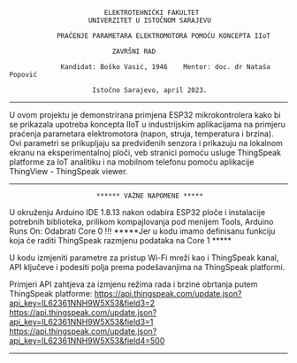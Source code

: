 				    		ЕLЕKТRОТЕHNIČKI FАKULТЕТ
					    UNIVЕRZIТЕТ U ISТОČNОM SАRАЈЕVU

				PRAĆENJE PARAMETARA ELEKTROMOTORA POMOĆU KONCEPTA IIoT
						
						      ZAVRŠNI RAD

			     Kandidat: Boško Vasić, 1946	Меntоr: doc. dr Nataša Popović

					     Istоčnо Sаrајеvо, april 2023.

*****************************************************************************************************************************************************************************************
U ovom projektu je demonstrirana primjena ESP32  mikrokontrolera kako bi se prikazala upotreba koncepta IIoT u industrijskim aplikacijama na primjeru praćenja parametara elektromotora 
(napon, struja, temperatura i brzina). Ovi parametri se prikupljaju sa predviđenih senzora i prikazuju na lokalnom ekranu na eksperimentalnoj ploči, veb stranici pomoću usluge 
ThingSpeak  platforme za IoT analitiku i na mobilnom telefonu pomoću aplikacije ThingView - ThingSpeak viewer. 

*****************************************************************************************************************************************************************************************
					      ****** VAŽNE NAPOMENE *****

U okruženju Arduino IDE 1.8.13 nakon odabira ESP32 ploče i instalacije potrebnih biblioteka, prilikom kompajlovanja pod menijem Tools, Arduino Runs On: Odabrati Core 0 !!! 
*****Jer u kodu imamo definisanu funkciju koja će raditi ThingSpeak razmjenu podataka na Core 1 *****

U kodu izmjeniti parametre za pristup Wi-Fi mreži kao i ThingSpeak kanal, API ključeve i podesiti polja prema podešavanjima na ThingSpeak platformi.

Primjeri API zahtjeva za izmjenu režima rada i brzine obrtanja putem ThingSpeak platforme:
https://api.thingspeak.com/update.json?api_key=IL62361NNH9W5X53&field3=2
https://api.thingspeak.com/update.json?api_key=IL62361NNH9W5X53&field3=1
https://api.thingspeak.com/update.json?api_key=IL62361NNH9W5X53&field4=500

*****************************************************************************************************************************************************************************************




